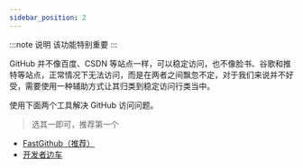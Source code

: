 ```yaml
---
sidebar_position: 2
---
```


:::note 说明
该功能特别重要
:::

GitHub 并不像百度、CSDN 等站点一样，可以稳定访问，也不像脸书、谷歌和推特等站点，正常情况下无法访问，而是在两者之间飘忽不定，对于我们来说并不好受，需要使用一种辅助方式让其归类到稳定访问行类当中。

使用下面两个工具解决 GitHub 访问问题。

> 选其一即可，推荐第一个

- [FastGithub（推荐）](https://github.com/dotnetcore/FastGithub)
- [开发者边车](https://gitee.com/docmirror/dev-sidecar)
